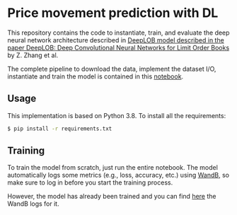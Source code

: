# Price movement prediction with DL
This repository contains the code to instantiate, train, and evaluate the deep neural network architecture described in [DeepLOB model described in the paper DeepLOB: Deep Convolutional Neural Networks for Limit Order Books](https://ieeexplore.ieee.org/document/8673598) by Z. Zhang et al.

The complete pipeline to download the data, implement the dataset I/O, instantiate and train the model is contained in this [notebook](deeplob.ipynb).

## Usage
This implementation is based on Python 3.8. To install all the requirements:
```bash
$ pip install -r requirements.txt
```

## Training
To train the model from scratch, just run the entire notebook. The model automatically logs some metrics (e.g., loss, accuracy, etc.) using [WandB](https://wandb.ai/site), so make sure to log in before you start the training process.

However, the model has already been trained and you can find [here](https://wandb.ai/mikcnt/DeepLOB-ai4t) the WandB logs for it.
